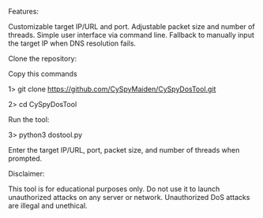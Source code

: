 Features:

Customizable target IP/URL and port.
Adjustable packet size and number of threads.
Simple user interface via command line.
Fallback to manually input the target IP when DNS resolution fails.

Clone the repository:

Copy this commands

1> git clone https://github.com/CySpyMaiden/CySpyDosTool.git

2> cd CySpyDosTool

Run the tool:

3> python3 dostool.py

Enter the target IP/URL, port, packet size, and number of threads when prompted.


Disclaimer:

This tool is for educational purposes only. Do not use it to launch unauthorized attacks on any server or network. Unauthorized DoS attacks are illegal and unethical.
